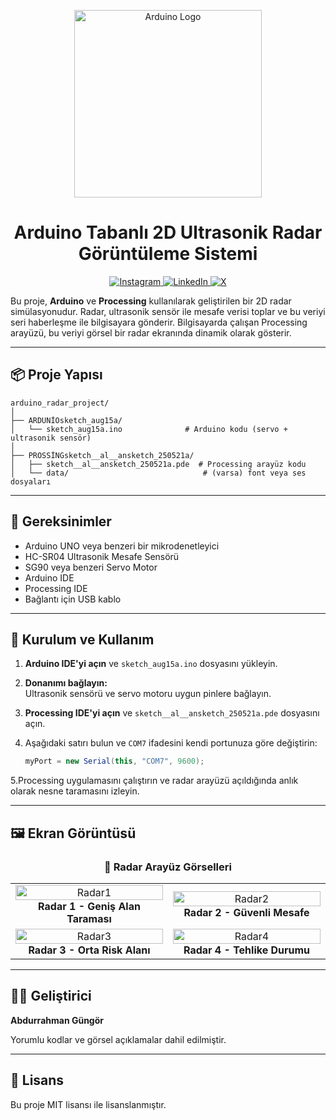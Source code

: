 <p align="center">
  <img src="https://r.resimlink.com/mjosL.png" alt="Arduino Logo" width="300"/>
</p>

<h1 align="center">
  Arduino Tabanlı 2D Ultrasonik Radar<br>
  Görüntüleme Sistemi
</h1>

<p align="center">
  <a href="https://instagram.com/emin.gung0r">
    <img src="https://img.shields.io/badge/Instagram-%23E4405F.svg?logo=Instagram&logoColor=white" alt="Instagram">
  </a>
  <a href="https://linkedin.com/in/emin.gung0r">
    <img src="https://img.shields.io/badge/LinkedIn-%230077B5.svg?logo=linkedin&logoColor=white" alt="LinkedIn">
  </a>
  <a href="https://x.com/emin.gung0r">
    <img src="https://img.shields.io/badge/X-black.svg?logo=X&logoColor=white" alt="X">
  </a>
</p>

Bu proje, **Arduino** ve **Processing** kullanılarak geliştirilen bir 2D radar simülasyonudur. Radar, ultrasonik sensör ile mesafe verisi toplar ve bu veriyi seri haberleşme ile bilgisayara gönderir. Bilgisayarda çalışan Processing arayüzü, bu veriyi görsel bir radar ekranında dinamik olarak gösterir.

---

## 📦 Proje Yapısı

```
arduino_radar_project/
│
├── ARDUNİOsketch_aug15a/
│   └── sketch_aug15a.ino              # Arduino kodu (servo + ultrasonik sensör)
│
├── PROSSİNGsketch__al__ansketch_250521a/
│   ├── sketch__al__ansketch_250521a.pde  # Processing arayüz kodu
│   └── data/                              # (varsa) font veya ses dosyaları
```

---

## 🧰 Gereksinimler

- Arduino UNO veya benzeri bir mikrodenetleyici
- HC-SR04 Ultrasonik Mesafe Sensörü
- SG90 veya benzeri Servo Motor
- Arduino IDE
- Processing IDE
- Bağlantı için USB kablo

---

## 🚀 Kurulum ve Kullanım

1. **Arduino IDE'yi açın** ve `sketch_aug15a.ino` dosyasını yükleyin.

2. **Donanımı bağlayın:**  
   Ultrasonik sensörü ve servo motoru uygun pinlere bağlayın.

3. **Processing IDE'yi açın** ve `sketch__al__ansketch_250521a.pde` dosyasını açın.

4. Aşağıdaki satırı bulun ve `COM7` ifadesini kendi portunuza göre değiştirin:

   ```java
   myPort = new Serial(this, "COM7", 9600);

  5.Processing uygulamasını çalıştırın ve radar arayüzü açıldığında anlık olarak nesne taramasını izleyin.

---

## 🖼️ Ekran Görüntüsü

<h3 align="center">📸 Radar Arayüz Görselleri</h3>

<table>
  <tr>
    <td align="center" width="50%">
      <img src="https://r.resimlink.com/scHFWSjuy.jpeg" alt="Radar1" width="100%"><br>
      <b>Radar 1 - Geniş Alan Taraması</b>
    </td>
    <td align="center" width="50%">
      <img src="https://r.resimlink.com/7F2pkiPm6V.jpeg" alt="Radar2" width="100%"><br>
      <b>Radar 2 - Güvenli Mesafe</b>
    </td>
  </tr>
  <tr>
    <td align="center" width="50%">
      <img src="https://r.resimlink.com/b-QHuWvsP.jpeg" alt="Radar3" width="100%"><br>
      <b>Radar 3 - Orta Risk Alanı</b>
    </td>
    <td align="center" width="50%">
      <img src="https://r.resimlink.com/G6U7CV.jpeg" alt="Radar4" width="100%"><br>
      <b>Radar 4 - Tehlike Durumu</b>
    </td>
  </tr>
</table>



---

## 👨‍💻 Geliştirici

**Abdurrahman Güngör**

Yorumlu kodlar ve görsel açıklamalar dahil edilmiştir.

---

## 📄 Lisans

Bu proje MIT lisansı ile lisanslanmıştır.
